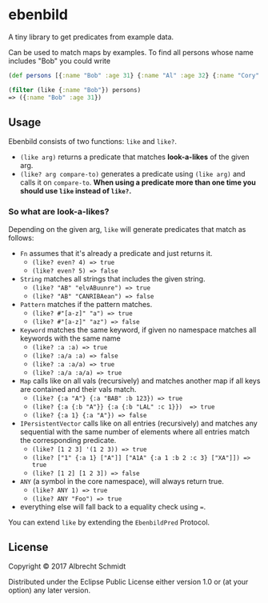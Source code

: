 # ebenbild

A tiny library to get predicates from example data. 

Can be used to match maps by examples.
To find all persons whose name includes "Bob" you could write 
```clojure
(def persons [{:name "Bob" :age 31} {:name "Al" :age 32} {:name "Cory" :age 44}])

(filter (like {:name "Bob"}) persons)
=> ({:name "Bob" :age 31})
```

## Usage
Ebenbild consists of two functions: `like` and `like?`.

* `(like arg)` returns a predicate that matches **look-a-likes** of the given arg.
* `(like? arg compare-to)` generates a predicate using `(like arg)` and calls it on `compare-to`.
 **When using a predicate more than one time you should use `like` instead of `like?`.**
 
### So what are look-a-likes?
Depending on the given arg, `like` will generate predicates that match as follows:

 * `Fn` assumes that it's already a predicate and just returns it.
    * `(like? even? 4) => true`
    * `(like? even? 5) => false`
 * `String` matches all strings that includes the given string.
    * `(like? "AB" "elvABuunre") => true`
    * `(like? "AB" "CANRIBAean") => false`
 * `Pattern` matches if the pattern matches.
    * `(like? #"[a-z]" "a") => true`
    * `(like? #"[a-z]" "az") => false`
 * `Keyword` matches the same keyword, if given no namespace matches all keywords with the same name
    * `(like? :a :a) => true`
    * `(like? :a/a :a) => false`
    * `(like? :a :a/a) => true`
    * `(like? :a/a :a/a) => true`
 * `Map` calls like on all vals (recursively) and matches another map if all keys are contained and their vals match.
    * `(like? {:a "A"} {:a "BAB" :b 123}) => true`
    * `(like? {:a {:b "A"}} {:a {:b "LAL" :c 1}})  => true`
    * `(like? {:a 1} {:a "A"}) => false`
 * `IPersistentVector` calls like on all entries (recursively) and matches any sequential with the same number of elements 
 where all entries match the corresponding predicate.
    * `(like? [1 2 3] '(1 2 3)) => true`
    * `(like? ["1" {:a 1} ["A"]] ["A1A" {:a 1 :b 2 :c 3} ["XA"]]) => true`  
    * `(like? [1 2] [1 2 3]) => false`
 * `ANY` (a symbol in the core namespace), will always return true.
    * `(like? ANY 1) => true`
    * `(like? ANY "Foo") => true`
 * everything else will fall back to a equality check using `=`.
 
 You can extend `like` by extending the `EbenbildPred` Protocol.

 
## License

Copyright © 2017 Albrecht Schmidt

Distributed under the Eclipse Public License either version 1.0 or (at
your option) any later version.
